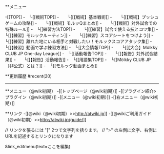 **メニュー

-[[TOP]]
-　└[[戦術TOP]]
-　　└[[【戦術】基本戦術]]
-　　└[[【戦術】プッシュゲームの攻略]]
-　　└[[【戦術】モルッQまとめ]]
-　　└[[【戦術】対外試合での特殊ルール]]
-　└[[練習方法TOP]]
-　　└[[【練習】試合で使える技とコツ集]]
-　　└[[【練習】モルックルーティン]]
-　　└[[【練習】スコアシートをつけよう]]
-　　└[[【練習】離れた地にいる相手と対戦したい！モルックスコアアタック集]]
-　　└[[【練習】動画で学ぶ練習方法]]
-　└[[大会情報TOP]]
-　　└[[【大会】Mölkky CLUB JP One-day League]]
-　└[[活動報告TOP]]
-　　└[[【報告】対外試合結果]]
-　　└[[【報告】活動報告]]
-　└[[用語集TOP]]
-　└[[Mölkky CLUB JP（非公式）とは？]]
-　└[[モルック動画まとめ]]

**更新履歴
#recent(20)

----

**メニュー（@wiki初期）
-[[トップページ（@wiki初期）]]
-[[プラグイン紹介>プラグイン（@wiki初期）]]
-[[メニュー（@wiki初期）]]
-[[右メニュー（@wiki初期）]]

**リンク
-[[@wiki（@wiki初期）>>http://atwiki.jp]]
-[[@wikiご利用ガイド（@wiki初期）>>http://atwiki.jp/guide/]]

// リンクを張るには "[" 2つで文字列を括ります。
// ">" の左側に文字、右側にURLを記述するとリンクになります




&link_editmenu(text=ここを編集)
